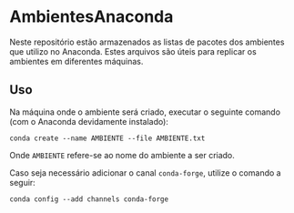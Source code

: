 # AmbientesAnaconda

Neste repositório estão armazenados as listas de pacotes dos ambientes que utilizo no Anaconda. Estes arquivos são úteis para replicar os ambientes em diferentes máquinas.

## Uso

Na máquina onde o ambiente será criado, executar o seguinte comando (com o Anaconda devidamente instalado):

    conda create --name AMBIENTE --file AMBIENTE.txt

Onde ``AMBIENTE`` refere-se ao nome do ambiente a ser criado.

Caso seja necessário adicionar o canal `conda-forge`, utilize o comando a seguir:

    conda config --add channels conda-forge
